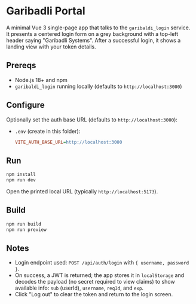 # Garibadli Portal

A minimal Vue 3 single-page app that talks to the `garibaldi_login` service. It presents a centered login form on a grey background with a top-left header saying "Garibadli Systems". After a successful login, it shows a landing view with your token details.

## Prereqs

- Node.js 18+ and npm
- `garibaldi_login` running locally (defaults to `http://localhost:3000`)

## Configure

Optionally set the auth base URL (defaults to `http://localhost:3000`):

- `.env` (create in this folder):
  
  ```ini
  VITE_AUTH_BASE_URL=http://localhost:3000
  ```

## Run

```bash
npm install
npm run dev
```

Open the printed local URL (typically `http://localhost:5173`).

## Build

```bash
npm run build
npm run preview
```

## Notes

- Login endpoint used: `POST /api/auth/login` with `{ username, password }`.
- On success, a JWT is returned; the app stores it in `localStorage` and decodes the payload (no secret required to view claims) to show available info: `sub` (userId), `username`, `reqId`, and `exp`.
- Click "Log out" to clear the token and return to the login screen.


